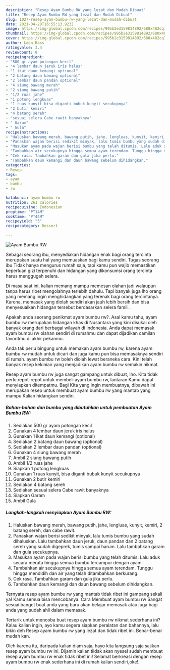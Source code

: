 ```yaml
---
description: "Resep Ayam Bumbu RW yang lezat dan Mudah Dibuat"
title: "Resep Ayam Bumbu RW yang lezat dan Mudah Dibuat"
slug: 1027-resep-ayam-bumbu-rw-yang-lezat-dan-mudah-dibuat
date: 2021-04-28T16:55:13.923Z
image: https://img-global.cpcdn.com/recipes/995b2e3159814892/680x482cq70/ayam-bumbu-rw-foto-resep-utama.jpg
thumbnail: https://img-global.cpcdn.com/recipes/995b2e3159814892/680x482cq70/ayam-bumbu-rw-foto-resep-utama.jpg
cover: https://img-global.cpcdn.com/recipes/995b2e3159814892/680x482cq70/ayam-bumbu-rw-foto-resep-utama.jpg
author: Leon Bass
ratingvalue: 3.4
reviewcount: 8
recipeingredient:
- "500 gr ayam potongan kecil"
- "4 lembar daun jeruk iris halus"
- "1 ikat daun kemangi optional"
- "2 batang daun bawang optional"
- "2 lembar daun pandan optional"
- "4 siung bawang merah"
- "2 siung bawang putih"
- "1/2 ruas jahe"
- "1 potong lengkuas"
- "1 ruas kunyit bisa diganti bubuk kunyit secukupnya"
- "2 butir kemiri"
- "4 batang sereh"
- "sesuai selera Cabe rawit banyaknya"
- " Garam"
- " Gula"
recipeinstructions:
- "Haluskan bawang merah, bawang putih, jahe, lengluas, kunyit, kemiri, 2 batang sereh, dan cabe rawit."
- "Panaskan wajan berisi sedikit minyak, lalu tumis bumbu yang sudah dihaluskan. Lalu tambahkan daun jeruk, daun pandan dan 2 batang sereh yang sudah digeprek, tumis sampai harum. Lalu tambahkan garam dan gula secukupnya."
- "Masukan ayam pada wajan berisi bumbu yang telah ditumis. Lalu aduk secara merata hingga semua bumbu tercampur dengan ayam."
- "Tambahkan air secukupnya hingga semua ayam terendam. Tunggu hingga mendidih dan air yang telah ditambahkan berkurang."
- "Cek rasa. Tambahkan garam dan gula jika perlu."
- "Tambahkan daun kemangi dan daun bawang sebelum dihidangkan."
categories:
- Resep
tags:
- ayam
- bumbu
- rw

katakunci: ayam bumbu rw 
nutrition: 261 calories
recipecuisine: Indonesian
preptime: "PT14M"
cooktime: "PT44M"
recipeyield: "3"
recipecategory: Dessert

---
```



![Ayam Bumbu RW](https://img-global.cpcdn.com/recipes/995b2e3159814892/680x482cq70/ayam-bumbu-rw-foto-resep-utama.jpg)

Sebagai seorang ibu, menyediakan hidangan enak bagi orang tercinta merupakan suatu hal yang memuaskan bagi kamu sendiri. Tugas seorang ibu Tidak hanya mengurus rumah saja, tapi kamu pun wajib memastikan keperluan gizi terpenuhi dan hidangan yang dikonsumsi orang tercinta harus menggugah selera.

Di masa  saat ini, kalian memang mampu memesan olahan jadi walaupun tanpa harus ribet mengolahnya terlebih dahulu. Tapi banyak juga lho orang yang memang ingin menghidangkan yang terenak bagi orang tercintanya. Karena, memasak yang diolah sendiri akan jauh lebih bersih dan bisa menyesuaikan hidangan tersebut berdasarkan selera famili. 



Apakah anda seorang penikmat ayam bumbu rw?. Asal kamu tahu, ayam bumbu rw merupakan hidangan khas di Nusantara yang kini disukai oleh banyak orang dari berbagai wilayah di Indonesia. Anda dapat memasak ayam bumbu rw olahan sendiri di rumahmu dan dapat dijadikan camilan favoritmu di akhir pekanmu.

Anda tak perlu bingung untuk memakan ayam bumbu rw, karena ayam bumbu rw mudah untuk dicari dan juga kamu pun bisa memasaknya sendiri di rumah. ayam bumbu rw boleh diolah lewat beraneka cara. Kini telah banyak resep kekinian yang menjadikan ayam bumbu rw semakin nikmat.

Resep ayam bumbu rw juga sangat gampang untuk dibuat, lho. Kita tidak perlu repot-repot untuk membeli ayam bumbu rw, lantaran Kamu dapat menyiapkan ditempatmu. Bagi Kita yang ingin membuatnya, dibawah ini merupakan resep untuk membuat ayam bumbu rw yang mantab yang mampu Kalian hidangkan sendiri.

<!--inarticleads1-->

##### Bahan-bahan dan bumbu yang dibutuhkan untuk pembuatan Ayam Bumbu RW:

1. Sediakan 500 gr ayam potongan kecil
1. Gunakan 4 lembar daun jeruk iris halus
1. Gunakan 1 ikat daun kemangi (optional)
1. Sediakan 2 batang daun bawang (optional)
1. Sediakan 2 lembar daun pandan (optional)
1. Gunakan 4 siung bawang merah
1. Ambil 2 siung bawang putih
1. Ambil 1/2 ruas jahe
1. Siapkan 1 potong lengkuas
1. Gunakan 1 ruas kunyit, bisa diganti bubuk kunyit secukupnya
1. Gunakan 2 butir kemiri
1. Sediakan 4 batang sereh
1. Sediakan sesuai selera Cabe rawit banyaknya
1. Siapkan  Garam
1. Ambil  Gula




<!--inarticleads2-->

##### Langkah-langkah menyiapkan Ayam Bumbu RW:

1. Haluskan bawang merah, bawang putih, jahe, lengluas, kunyit, kemiri, 2 batang sereh, dan cabe rawit.
1. Panaskan wajan berisi sedikit minyak, lalu tumis bumbu yang sudah dihaluskan. Lalu tambahkan daun jeruk, daun pandan dan 2 batang sereh yang sudah digeprek, tumis sampai harum. Lalu tambahkan garam dan gula secukupnya.
1. Masukan ayam pada wajan berisi bumbu yang telah ditumis. Lalu aduk secara merata hingga semua bumbu tercampur dengan ayam.
1. Tambahkan air secukupnya hingga semua ayam terendam. Tunggu hingga mendidih dan air yang telah ditambahkan berkurang.
1. Cek rasa. Tambahkan garam dan gula jika perlu.
1. Tambahkan daun kemangi dan daun bawang sebelum dihidangkan.




Ternyata resep ayam bumbu rw yang mantab tidak ribet ini gampang sekali ya! Kamu semua bisa mencobanya. Cara Membuat ayam bumbu rw Sangat sesuai banget buat anda yang baru akan belajar memasak atau juga bagi anda yang sudah ahli dalam memasak.

Tertarik untuk mencoba buat resep ayam bumbu rw nikmat sederhana ini? Kalau kalian ingin, ayo kamu segera siapkan peralatan dan bahannya, lalu bikin deh Resep ayam bumbu rw yang lezat dan tidak ribet ini. Benar-benar mudah kan. 

Oleh karena itu, daripada kalian diam saja, hayo kita langsung saja sajikan resep ayam bumbu rw ini. Dijamin kalian tiidak akan nyesel sudah membuat resep ayam bumbu rw enak tidak ribet ini! Selamat berkreasi dengan resep ayam bumbu rw enak sederhana ini di rumah kalian sendiri,oke!.

